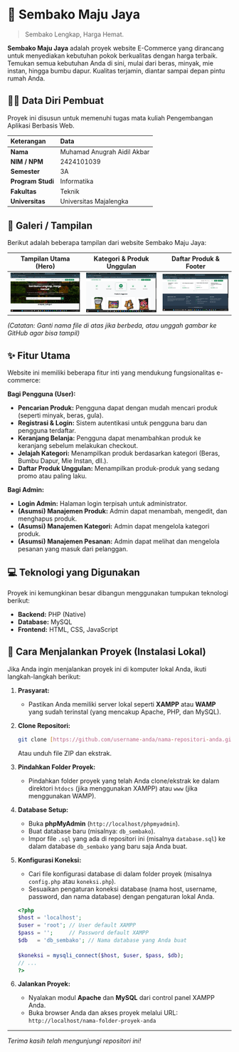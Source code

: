 # 🛒 Sembako Maju Jaya

> Sembako Lengkap, Harga Hemat.

**Sembako Maju Jaya** adalah proyek website E-Commerce yang dirancang untuk menyediakan kebutuhan pokok berkualitas dengan harga terbaik. Temukan semua kebutuhan Anda di sini, mulai dari beras, minyak, mie instan, hingga bumbu dapur. Kualitas terjamin, diantar sampai depan pintu rumah Anda.

## 👨‍💻 Data Diri Pembuat

Proyek ini disusun untuk memenuhi tugas mata kuliah Pengembangan Aplikasi Berbasis Web.

| Keterangan | Data |
| :--- | :--- |
| **Nama** | Muhamad Anugrah Aidil Akbar |
| **NIM / NPM** | 2424101039 |
| **Semester** | 3A |
| **Program Studi** | Informatika |
| **Fakultas** | Teknik |
| **Universitas** | Universitas Majalengka |

## 📸 Galeri / Tampilan

Berikut adalah beberapa tampilan dari website Sembako Maju Jaya:

| Tampilan Utama (Hero) | Kategori & Produk Unggulan | Daftar Produk & Footer |
| :---: | :---: | :---: |
| <img src="Screenshot 2025-10-27 144718.png" alt="Homepage Sembako Maju Jaya" width="300"> | <img src="Screenshot 2025-10-27 144728.png" alt="Kategori dan Produk Unggulan" width="300"> | <img src="Screenshot 2025-10-27 144738.png" alt="Daftar Produk dan Footer" width="300"> |

*(Catatan: Ganti nama file di atas jika berbeda, atau unggah gambar ke GitHub agar bisa tampil)*

## ✨ Fitur Utama

Website ini memiliki beberapa fitur inti yang mendukung fungsionalitas e-commerce:

**Bagi Pengguna (User):**
* **Pencarian Produk:** Pengguna dapat dengan mudah mencari produk (seperti minyak, beras, gula).
* **Registrasi & Login:** Sistem autentikasi untuk pengguna baru dan pengguna terdaftar.
* **Keranjang Belanja:** Pengguna dapat menambahkan produk ke keranjang sebelum melakukan checkout.
* **Jelajah Kategori:** Menampilkan produk berdasarkan kategori (Beras, Bumbu Dapur, Mie Instan, dll.).
* **Daftar Produk Unggulan:** Menampilkan produk-produk yang sedang promo atau paling laku.

**Bagi Admin:**
* **Login Admin:** Halaman login terpisah untuk administrator.
* **(Asumsi) Manajemen Produk:** Admin dapat menambah, mengedit, dan menghapus produk.
* **(Asumsi) Manajemen Kategori:** Admin dapat mengelola kategori produk.
* **(Asumsi) Manajemen Pesanan:** Admin dapat melihat dan mengelola pesanan yang masuk dari pelanggan.

## 💻 Teknologi yang Digunakan

Proyek ini kemungkinan besar dibangun menggunakan tumpukan teknologi berikut:

* **Backend:** PHP (Native)
* **Database:** MySQL
* **Frontend:** HTML, CSS, JavaScript

## 🚀 Cara Menjalankan Proyek (Instalasi Lokal)

Jika Anda ingin menjalankan proyek ini di komputer lokal Anda, ikuti langkah-langkah berikut:

1.  **Prasyarat:**
    * Pastikan Anda memiliki server lokal seperti **XAMPP** atau **WAMP** yang sudah terinstal (yang mencakup Apache, PHP, dan MySQL).

2.  **Clone Repositori:**
    ```bash
    git clone [https://github.com/username-anda/nama-repositori-anda.git](https://github.com/username-anda/nama-repositori-anda.git)
    ```
    Atau unduh file ZIP dan ekstrak.

3.  **Pindahkan Folder Proyek:**
    * Pindahkan folder proyek yang telah Anda clone/ekstrak ke dalam direktori `htdocs` (jika menggunakan XAMPP) atau `www` (jika menggunakan WAMP).

4.  **Database Setup:**
    * Buka **phpMyAdmin** (`http://localhost/phpmyadmin`).
    * Buat database baru (misalnya: `db_sembako`).
    * Impor file `.sql` yang ada di repositori ini (misalnya `database.sql`) ke dalam database `db_sembako` yang baru saja Anda buat.

5.  **Konfigurasi Koneksi:**
    * Cari file konfigurasi database di dalam folder proyek (misalnya `config.php` atau `koneksi.php`).
    * Sesuaikan pengaturan koneksi database (nama host, username, password, dan nama database) dengan pengaturan lokal Anda.

    ```php
    <?php
    $host = 'localhost';
    $user = 'root'; // User default XAMPP
    $pass = '';     // Password default XAMPP
    $db   = 'db_sembako'; // Nama database yang Anda buat

    $koneksi = mysqli_connect($host, $user, $pass, $db);
    // ...
    ?>
    ```

6.  **Jalankan Proyek:**
    * Nyalakan modul **Apache** dan **MySQL** dari control panel XAMPP Anda.
    * Buka browser Anda dan akses proyek melalui URL:
        `http://localhost/nama-folder-proyek-anda`

---
*Terima kasih telah mengunjungi repositori ini!*

